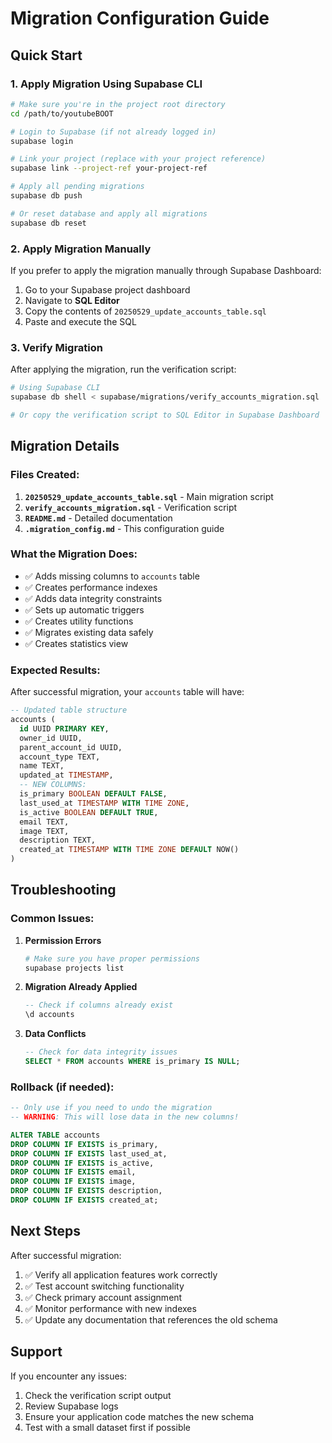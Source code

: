 # Migration Configuration Guide

## Quick Start

### 1. Apply Migration Using Supabase CLI

```bash
# Make sure you're in the project root directory
cd /path/to/youtubeBOOT

# Login to Supabase (if not already logged in)
supabase login

# Link your project (replace with your project reference)
supabase link --project-ref your-project-ref

# Apply all pending migrations
supabase db push

# Or reset database and apply all migrations
supabase db reset
```

### 2. Apply Migration Manually

If you prefer to apply the migration manually through Supabase Dashboard:

1. Go to your Supabase project dashboard
2. Navigate to **SQL Editor**
3. Copy the contents of `20250529_update_accounts_table.sql`
4. Paste and execute the SQL

### 3. Verify Migration

After applying the migration, run the verification script:

```bash
# Using Supabase CLI
supabase db shell < supabase/migrations/verify_accounts_migration.sql

# Or copy the verification script to SQL Editor in Supabase Dashboard
```

## Migration Details

### Files Created:

1. **`20250529_update_accounts_table.sql`** - Main migration script
2. **`verify_accounts_migration.sql`** - Verification script
3. **`README.md`** - Detailed documentation
4. **`.migration_config.md`** - This configuration guide

### What the Migration Does:

- ✅ Adds missing columns to `accounts` table
- ✅ Creates performance indexes
- ✅ Adds data integrity constraints
- ✅ Sets up automatic triggers
- ✅ Creates utility functions
- ✅ Migrates existing data safely
- ✅ Creates statistics view

### Expected Results:

After successful migration, your `accounts` table will have:

```sql
-- Updated table structure
accounts (
  id UUID PRIMARY KEY,
  owner_id UUID,
  parent_account_id UUID,
  account_type TEXT,
  name TEXT,
  updated_at TIMESTAMP,
  -- NEW COLUMNS:
  is_primary BOOLEAN DEFAULT FALSE,
  last_used_at TIMESTAMP WITH TIME ZONE,
  is_active BOOLEAN DEFAULT TRUE,
  email TEXT,
  image TEXT,
  description TEXT,
  created_at TIMESTAMP WITH TIME ZONE DEFAULT NOW()
)
```

## Troubleshooting

### Common Issues:

1. **Permission Errors**
   ```bash
   # Make sure you have proper permissions
   supabase projects list
   ```

2. **Migration Already Applied**
   ```sql
   -- Check if columns already exist
   \d accounts
   ```

3. **Data Conflicts**
   ```sql
   -- Check for data integrity issues
   SELECT * FROM accounts WHERE is_primary IS NULL;
   ```

### Rollback (if needed):

```sql
-- Only use if you need to undo the migration
-- WARNING: This will lose data in the new columns!

ALTER TABLE accounts 
DROP COLUMN IF EXISTS is_primary,
DROP COLUMN IF EXISTS last_used_at,
DROP COLUMN IF EXISTS is_active,
DROP COLUMN IF EXISTS email,
DROP COLUMN IF EXISTS image,
DROP COLUMN IF EXISTS description,
DROP COLUMN IF EXISTS created_at;
```

## Next Steps

After successful migration:

1. ✅ Verify all application features work correctly
2. ✅ Test account switching functionality
3. ✅ Check primary account assignment
4. ✅ Monitor performance with new indexes
5. ✅ Update any documentation that references the old schema

## Support

If you encounter any issues:

1. Check the verification script output
2. Review Supabase logs
3. Ensure your application code matches the new schema
4. Test with a small dataset first if possible